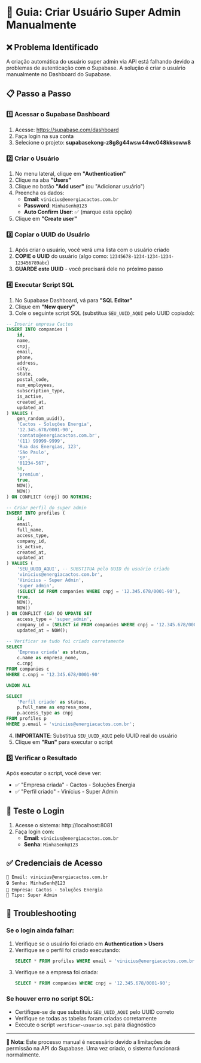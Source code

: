 # 🔧 Guia: Criar Usuário Super Admin Manualmente

## ❌ Problema Identificado
A criação automática do usuário super admin via API está falhando devido a problemas de autenticação com o Supabase. A solução é criar o usuário manualmente no Dashboard do Supabase.

## 📋 Passo a Passo

### 1️⃣ Acessar o Supabase Dashboard
1. Acesse: https://supabase.com/dashboard
2. Faça login na sua conta
3. Selecione o projeto: **supabasekong-z8g8g44wsw44wc048kksoww8**

### 2️⃣ Criar o Usuário
1. No menu lateral, clique em **"Authentication"**
2. Clique na aba **"Users"**
3. Clique no botão **"Add user"** (ou "Adicionar usuário")
4. Preencha os dados:
   - **Email**: `vinicius@energiacactos.com.br`
   - **Password**: `MinhaSenh@123`
   - **Auto Confirm User**: ✅ (marque esta opção)
5. Clique em **"Create user"**

### 3️⃣ Copiar o UUID do Usuário
1. Após criar o usuário, você verá uma lista com o usuário criado
2. **COPIE o UUID** do usuário (algo como: `12345678-1234-1234-1234-123456789abc`)
3. **GUARDE este UUID** - você precisará dele no próximo passo

### 4️⃣ Executar Script SQL
1. No Supabase Dashboard, vá para **"SQL Editor"**
2. Clique em **"New query"**
3. Cole o seguinte script SQL (substitua `SEU_UUID_AQUI` pelo UUID copiado):

```sql
-- Inserir empresa Cactos
INSERT INTO companies (
    id,
    name,
    cnpj,
    email,
    phone,
    address,
    city,
    state,
    postal_code,
    num_employees,
    subscription_type,
    is_active,
    created_at,
    updated_at
) VALUES (
    gen_random_uuid(),
    'Cactos - Soluções Energia',
    '12.345.678/0001-90',
    'contato@energiacactos.com.br',
    '(11) 99999-9999',
    'Rua das Energias, 123',
    'São Paulo',
    'SP',
    '01234-567',
    50,
    'premium',
    true,
    NOW(),
    NOW()
) ON CONFLICT (cnpj) DO NOTHING;

-- Criar perfil do super admin
INSERT INTO profiles (
    id,
    email,
    full_name,
    access_type,
    company_id,
    is_active,
    created_at,
    updated_at
) VALUES (
    'SEU_UUID_AQUI', -- SUBSTITUA pelo UUID do usuário criado
    'vinicius@energiacactos.com.br',
    'Vinícius - Super Admin',
    'super_admin',
    (SELECT id FROM companies WHERE cnpj = '12.345.678/0001-90'),
    true,
    NOW(),
    NOW()
) ON CONFLICT (id) DO UPDATE SET
    access_type = 'super_admin',
    company_id = (SELECT id FROM companies WHERE cnpj = '12.345.678/0001-90'),
    updated_at = NOW();

-- Verificar se tudo foi criado corretamente
SELECT 
    'Empresa criada' as status,
    c.name as empresa_nome,
    c.cnpj
FROM companies c 
WHERE c.cnpj = '12.345.678/0001-90'

UNION ALL

SELECT 
    'Perfil criado' as status,
    p.full_name as empresa_nome,
    p.access_type as cnpj
FROM profiles p 
WHERE p.email = 'vinicius@energiacactos.com.br';
```

4. **IMPORTANTE**: Substitua `SEU_UUID_AQUI` pelo UUID real do usuário
5. Clique em **"Run"** para executar o script

### 5️⃣ Verificar o Resultado
Após executar o script, você deve ver:
- ✅ "Empresa criada" - Cactos - Soluções Energia
- ✅ "Perfil criado" - Vinícius - Super Admin

## 🎉 Teste o Login

1. Acesse o sistema: http://localhost:8081
2. Faça login com:
   - **Email**: `vinicius@energiacactos.com.br`
   - **Senha**: `MinhaSenh@123`

## ✅ Credenciais de Acesso

```
📧 Email: vinicius@energiacactos.com.br
🔒 Senha: MinhaSenh@123
🏢 Empresa: Cactos - Soluções Energia
👤 Tipo: Super Admin
```

## 🔧 Troubleshooting

### Se o login ainda falhar:
1. Verifique se o usuário foi criado em **Authentication > Users**
2. Verifique se o perfil foi criado executando:
   ```sql
   SELECT * FROM profiles WHERE email = 'vinicius@energiacactos.com.br';
   ```
3. Verifique se a empresa foi criada:
   ```sql
   SELECT * FROM companies WHERE cnpj = '12.345.678/0001-90';
   ```

### Se houver erro no script SQL:
- Certifique-se de que substituiu `SEU_UUID_AQUI` pelo UUID correto
- Verifique se todas as tabelas foram criadas corretamente
- Execute o script `verificar-usuario.sql` para diagnóstico

---

**📝 Nota**: Este processo manual é necessário devido a limitações de permissão na API do Supabase. Uma vez criado, o sistema funcionará normalmente.